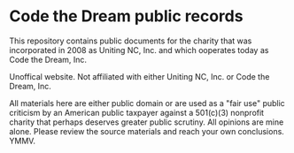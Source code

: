 # Code the Dream public records

This repository contains public documents for the charity that was incorporated in 2008 as Uniting NC, Inc. and which ooperates today as Code the Dream, Inc.

Unoffical website. Not affiliated with either Uniting NC, Inc. or Code the Dream, Inc. 

All materials here are either public domain or are used as a "fair use" public criticism by an American public taxpayer against a 501(c)(3) nonprofit charity that perhaps deserves greater public scrutiny. All opinions are mine alone. Please review the source materials and reach your own conclusions. YMMV.
